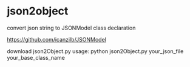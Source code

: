 # json2object
convert json string to JSONModel class declaration

https://github.com/icanzilb/JSONModel


download json2Object.py 
usage:
python json2Object.py your_json_file your_base_class_name
